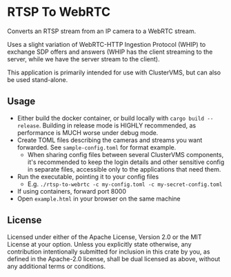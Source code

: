 # RTSP To WebRTC

Converts an RTSP stream from an IP camera to a WebRTC stream.

Uses a slight variation of WebRTC-HTTP Ingestion Protocol (WHIP) to exchange SDP offers and answers (WHIP has the client streaming to the server, while we have the server stream to the client).

This application is primarily intended for use with ClusterVMS, but can also be used stand-alone.



## Usage

* Either build the docker container, or build locally with `cargo build --release`. Building in release mode is HIGHLY recommended, as performance is MUCH worse under debug mode.
* Create TOML files describing the cameras and streams you want forwarded. See `sample-config.toml` for format example.
	* When sharing config files between several ClusterVMS components, it's recommended to keep the login details and other sensitive config in separate files, accessible only to the applications that need them.
* Run the executable, pointing it to your config files
	* E.g. `./rtsp-to-webrtc -c my-config.toml -c my-secret-config.toml`
* If using containers, forward port 8000
* Open `example.html` in your browser on the same machine



## License

Licensed under either of the Apache License, Version 2.0 or the MIT License at your option. Unless you explicitly state otherwise, any contribution intentionally submitted for inclusion in this crate by you, as defined in the Apache-2.0 license, shall be dual licensed as above, without any additional terms or conditions.

